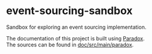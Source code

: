 # event-sourcing-sandbox

Sandbox for exploring an event sourcing implementation.  

The documentation of this project is built using [Paradox](https://developer.lightbend.com/docs/paradox/latest/).  
The sources can be found in [doc/src/main/paradox](doc/src/main/paradox).

